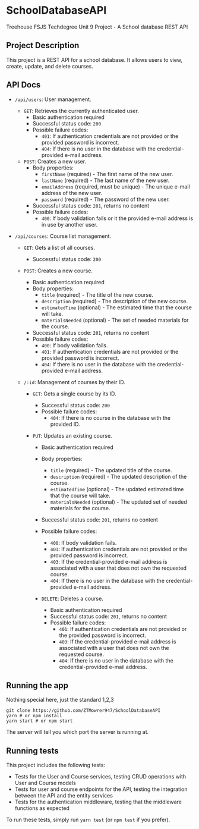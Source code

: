 # SchoolDatabaseAPI

Treehouse FSJS Techdegree Unit 9 Project - A School database REST API

## Project Description

This project is a REST API for a school database. It allows users to view, create, update, and delete courses.

## API Docs

- `/api/users`: User management.

  - `GET`: Retrieves the currently authenticated user.
    - Basic authentication required
    - Successful status code: `200`
    - Possible failure codes:
      - `401`: If authentication credentials are not provided or the provided password is incorrect.
      - `404`: If there is no user in the database with the credential-provided e-mail address.
  - `POST`: Creates a new user.
    - Body properties:
      - `firstName` (required) - The first name of the new user.
      - `lastName` (required) - The last name of the new user.
      - `emailAddress` (required, must be unique) - The unique e-mail address of the new user.
      - `password` (required) - The password of the new user.
    - Successful status code: `201`, returns no content
    - Possible failure codes:
      - `400`: If body validation fails or it the provided e-mail address is in use by another user.

- `/api/courses`: Course list management.

  - `GET`: Gets a list of all courses.
    - Successful status code: `200`
  - `POST`: Creates a new course.

    - Basic authentication required
    - Body properties:
      - `title` (required) - The title of the new course.
      - `description` (required) - The description of the new course.
      - `estimatedTime` (optional) - The estimated time that the course will take.
      - `materialsNeeded` (optional) - The set of needed materials for the course.
    - Successful status code: `201`, returns no content
    - Possible failure codes:
      - `400`: If body validation fails.
      - `401`: If authentication credentials are not provided or the provided password is incorrect.
      - `404`: If there is no user in the database with the credential-provided e-mail address.

  - `/:id`: Management of courses by their ID.

    - `GET`: Gets a single course by its ID.
      - Successful status code: `200`
      - Possible failure codes:
        - `404`: If there is no course in the database with the provided ID.
    - `PUT`: Updates an existing course.

      - Basic authentication required
      - Body properties:
        - `title` (required) - The updated title of the course.
        - `description` (required) - The updated description of the course.
        - `estimatedTime` (optional) - The updated estimated time that the course will take.
        - `materialsNeeded` (optional) - The updated set of needed materials for the course.
      - Successful status code: `201`, returns no content
      - Possible failure codes:

        - `400`: If body validation fails.
        - `401`: If authentication credentials are not provided or the provided password is incorrect.
        - `403`: If the credential-provided e-mail address is associated with a user that does not own the requested course.
        - `404`: If there is no user in the database with the credential-provided e-mail address.

      - `DELETE`: Deletes a course.
        - Basic authentication required
        - Successful status code: `201`, returns no content
        - Possible failure codes:
          - `401`: If authentication credentials are not provided or the provided password is incorrect.
          - `403`: If the credential-provided e-mail address is associated with a user that does not own the requested course.
          - `404`: If there is no user in the database with the credential-provided e-mail address.

## Running the app

Nothing special here, just the standard 1,2,3

```shell
git clone https://github.com/ZTMowrer947/SchoolDatabaseAPI
yarn # or npm install
yarn start # or npm start
```

The server will tell you which port the server is running at.

## Running tests

This project includes the following tests:

- Tests for the User and Course services, testing CRUD operations with User and Course models
- Tests for user and course endpoints for the API, testing the integration between the API and the entity services
- Tests for the authentication middleware, testing that the middleware functions as expected

To run these tests, simply run `yarn test` (or `npm test` if you prefer).
